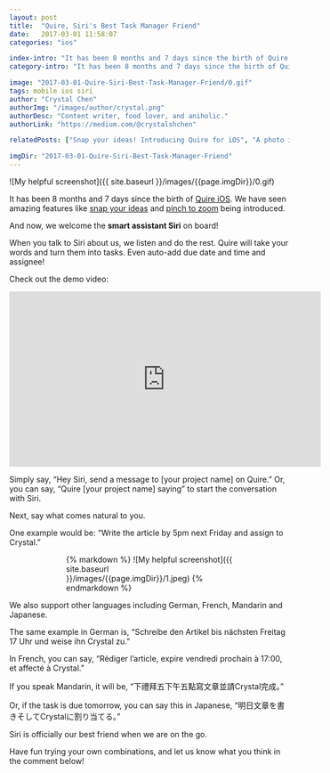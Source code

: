 ```yaml
---
layout: post
title:  "Quire, Siri's Best Task Manager Friend"
date:   2017-03-01 11:58:07
categories: "ios"

index-intro: "It has been 8 months and 7 days since the birth of Quire iOS. We have seen features like snap your ideas and pinch to zoom being introduced. And now, we welcome the smart assistant Siri on board! When you talk to Siri about us, we listen and do the rest..."
category-intro: "It has been 8 months and 7 days since the birth of Quire iOS. We have seen features like snap to add and pinch to zoom being introduced. And now..."

image: "2017-03-01-Quire-Siri-Best-Task-Manager-Friend/0.gif"
tags: mobile ios siri
author: "Crystal Chen"
authorImg: "/images/author/crystal.png"
authorDesc: "Content writer, food lover, and aniholic."
authorLink: "https://medium.com/@crystalshchen"

relatedPosts: ["Snap your ideas! Introducing Quire for iOS", "A photo is worth 1000 words. Your idea worths more!"]

imgDir: "2017-03-01-Quire-Siri-Best-Task-Manager-Friend"
---
```



![My helpful screenshot]({{ site.baseurl }}/images/{{page.imgDir}}/0.gif)

It has been 8 months and 7 days since the birth of [Quire iOS](https://itunes.apple.com/us/app/quire-task-manager-for-teams/id1095193897?mt=8). We have seen amazing features like [snap your ideas](https://quire.io/blog/p/A-photo-is-worth-1000-words-Your-idea-worths-more.html) and [pinch to zoom](https://www.youtube.com/watch?v=GbhXTjPyooc) being introduced.

And now, we welcome the **smart assistant Siri** on board!

When you talk to Siri about us, we listen and do the rest. Quire will take your words and turn them into tasks. Even auto-add due date and time and assignee!

Check out the demo video:

<center><iframe width="560" height="315" src="https://www.youtube.com/embed/f5PKHumpwsE" frameborder="0" allowfullscreen></iframe></center>

Simply say, “Hey Siri, send a message to [your project name] on Quire.” Or, you can say, “Quire [your project name] saying” to start the conversation with Siri.

Next, say what comes natural to you.

One example would be: “Write the article by 5pm next Friday and assign to Crystal.”

<div style="max-width: 300px; max-height: 532px; margin: 0 auto;">
{% markdown %}
![My helpful screenshot]({{ site.baseurl }}/images/{{page.imgDir}}/1.jpeg)
{% endmarkdown %}
</div>

We also support other languages including German, French, Mandarin and Japanese. 

The same example in German is, “Schreibe den Artikel bis nächsten Freitag 17 Uhr und weise ihn Crystal zu.”

In French, you can say, “Rédiger l’article, expire vendredi prochain à 17:00, et affecté à Crystal.”

If you speak Mandarin, it will be, “下禮拜五下午五點寫文章並請Crystal完成。”

Or, if the task is due tomorrow, you can say this in Japanese, “明日文章を書きそしてCrystalに割り当てる。”

Siri is officially our best friend when we are on the go.

Have fun trying your own combinations, and let us know what you think in the comment below!

[jekyll]:      http://jekyllrb.com
[jekyll-gh]:   https://github.com/jekyll/jekyll
[jekyll-help]: https://github.com/jekyll/jekyll-help
